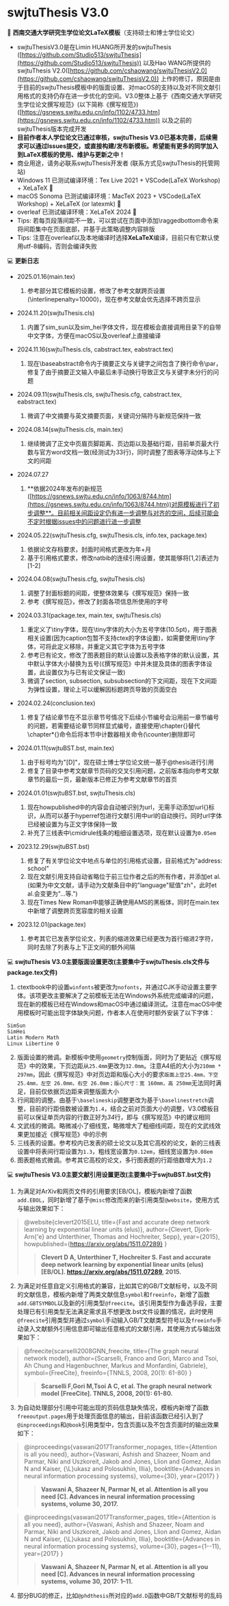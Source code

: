 # swjtuThesis V3.0


:tram: **西南交通大学研究生学位论文LaTeX模板**（支持硕士和博士学位论文）

- swjtuThesisV3.0是在Limin HUANG所开发的swjtuThesis ([https://github.com/Studio513/swjtuThesis](https://github.com/Studio513/swjtuThesis)) 以及Hao WANG所提供的swjtuThesis V2.0([https://github.com/cshaowang/swjtuThesisV2.0](https://github.com/cshaowang/swjtuThesisV2.0)) 上作的修订，原因是由于目前的swjtuThesis模板中的版面设置、对macOS的支持以及对不同文献引用格式的支持仍存在进一步优化的空间。V3.0整体上基于《西南交通大学研究生学位论文撰写规范》(以下简称《撰写规范》)([https://gsnews.swjtu.edu.cn/info/1102/4733.htm](https://gsnews.swjtu.edu.cn/info/1102/4733.htm)) 以及之前的swjtuThesis版本完成开发
- **目前作者本人学位论文已通过审核，swjtuThesis V3.0已基本完善，后续需求可以通过Issues提交，或直接构建/发布新模板。希望能有更多的同学加入到LaTeX模板的使用、维护与更新之中！**
- 商业用途，请务必联系swjtuThesis开发者 (联系方式见swjtuThesis的托管网站)
- Windows 11 已测试编译环境：Tex Live 2021 + VSCode(LaTeX Workshop) + XeLaTeX :dolphin:
- macOS Sonoma 已测试编译环境：MacTeX 2023 + VSCode(LaTeX Workshop) + XeLaTeX (or latexmk) :dolphin:
- overleaf 已测试编译环境：XeLaTeX 2024 :dolphin:
- Tips: 若每页段落间距不一致，可以尝试在页面中添加\raggedbottom命令来将间距集中在页面底部，并基于此策略调整内容排版
- Tips: 注意在overleaf以及本地编译时选择**XeLaTeX**编译，目前只有它默认使用utf-8编码，否则会编译失败

:computer: **更新日志**
- 2025.01.16(main.tex)
  1. 参考部分其它模板的设置，修改了参考文献跨页设置(\interlinepenalty=10000)，现在参考文献会优先选择不跨页显示

- 2024.11.20(swjtuThesis.cls)
  1. 内置了sim_sun以及sim_hei字体文件，现在模板会直接调用目录下的自带中文字体，方便在macOS以及overleaf上直接编译

- 2024.11.16(swjtuThesis.cls, cabstract.tex, eabstract.tex)
  1. 现在\baseabstract命令内于摘要正文与关键字之间包含了换行命令\par，修复了由于摘要正文输入中最后未手动换行导致正文与关键字未分行的问题

- 2024.09.11(swjtuThesis.cls, swjtuThesis.cfg, cabstract.tex, eabstract.tex)
  1. 微调了中文摘要与英文摘要页面，关键词分隔符与新规范保持一致

- 2024.08.14(swjtuThesis.cls, main.tex)
  1. 继续微调了正文中页眉页脚距离、页边距以及基础行距，目前单页最大行数与官方word文档一致(经测试为33行)，同时调整了图表等浮动体与上下文的间距

- 2024.07.27
  1. **依据2024年发布的新规范([https://gsnews.swjtu.edu.cn/info/1063/8744.htm](https://gsnews.swjtu.edu.cn/info/1063/8744.htm))对原模板进行了初步调整**。目前相关间距设定仍有进一步调整与对齐的空间，后续可能会不定时根据issues中的问题进行进一步调整

- 2024.05.22(swjtuThesis.cfg, swjtuThesis.cls, info.tex, package.tex)
  1. 依据论文存档要求，封面时间格式更改为年+月
  2. 基于引用格式要求，修改natbib的连续引用设置，使其能够将[1,2]表述为[1-2]

- 2024.04.08(swjtuThesis.cfg, swjtuThesis.cls)
  1. 调整了封面标题的间距，使整体效果与《撰写规范》保持一致
  2. 参考《撰写规范》，修改了封面各项信息所使用的字号

- 2024.03.31(package.tex, main.tex, swjtuThesis.cls)
  1. 重定义了\tiny字体，现在\tiny字体的大小为五号字体(10.5pt)，用于图表相关设置(因为caption包暂不支持ctex的字体设置)，如需要使用\tiny字体，可将此定义移除，并重定义其它字体为五号字体
  2. 参考已有论文，修改了图表题目的默认设置以及表格字体的默认设置，其中默认字体大小替换为五号(《撰写规范》中并未提及具体的图表字体设置，此设置仅为与已有论文保证一致)
  3. 微调了section, subsection, subsubsection的下文间距，现在下文间距为弹性设置，理论上可以缓解因标题跨页导致的页面空白

- 2024.02.24(conclusion.tex)
  1. 修复了结论章节在不显示章节号情况下后续小节编号会沿用前一章节编号的问题，若需要结论章节同样显式编号，直接使用\chapter{}替代\chapter*{}命令后将本节中计数器相关命令(\counter)删除即可
     
- 2024.01.11(swjtuBST.bst, main.tex)
  1. 由于标号均为"[D]"，现在硕士博士学位论文统一基于@thesis进行引用
  2. 修复了目录中参考文献章节页码的交叉引用问题，之前版本指向参考文献章节的最后一页，最新版本已修正为参考文献章节的首页

- 2024.01.01(swjtuBST.bst, swjtuThesis.cls)
  1. 现在howpublished中的内容会自动被识别为url，无需手动添加\url{}标识，从而可以基于hyperref包进行文献引用中url的自动换行。同时url字体已经被设置为与正文字体保持一致
  2. 补充了三线表中\cmidrule线条的粗细设置选项，现在默认设置为`0.05em`
  
- 2023.12.29(swjtuBST.bst)
  1. 修复了有关学位论文中地点与单位的引用格式设置，目前格式为"address: school"
  2. 现在文献引用支持自动省略位于前三位作者之后的所有作者，并添加et al.(如果为中文文献，请手动为文献条目中的"language"赋值"zh"，此时et al.会变更为"...等.")
  3. 现在Times New Roman中能够正确使用AMS的黑板体，同时在main.tex中新增了调整跨页宽容度的相关设置
  
- 2023.12.01(package.tex)
  1. 参考其它已发表学位论文，列表的缩进效果已经更改为首行缩进2字符，同时去除了列表与上下正文间的额外间隔

:computer: **swjtuThesis V3.0主要版面设置更改(主要集中于swjtuThesis.cls文件与package.tex文件)**
1. ctextbook中的设置`winfonts`被更改为`nofonts`，并通过CJK手动设置主要字体。该项更改主要解决了之前模板无法在Windows外系统完成编译的问题，现在新的模板已经在Windows和macOS中通过编译测试。注意在macOS中使用模板时可能出现字体缺失问题，作者本人在使用时额外安装了以下字体：
```
SimSun
SimHei
Latin Modern Math
Linux Libertine O
```
2. 版面设置的微调。新模板中使用`geometry`控制版面，同时为了更贴近《撰写规范》中的效果，下页边距从`25.4mm`更改为`32.0mm`。注意A4纸的大小为`210mm * 297mm`，因此《撰写规范》中对页边距和版心大小的要求`版面上空25.4mm，下空25.4mm，左空 26.0mm，右空 26.0mm；版心尺寸：宽 160mm，高 250mm`无法同时满足，目前仅依据页边距来调整版面大小
3. 行间距的调整。由基于`\baselineskip`调整更改为基于`\baselinestretch`调整，目前的行距倍数被设置为`1.4`，结合之前对页面大小的调整，V3.0模板目前可以保证单页内容的行数正好为*34*行，即与《撰写规范》中的建议相同
4. 文武线的微调。略微减小了细线宽，略微增大了粗细线间距，现在的文武线效果更加接近《撰写规范》中的示例
5. 三线表的设置。参考校内已发表的硕士论文以及其它高校的论文，新的三线表设置中将表间行距设置为`1.3`，粗线宽设置为`0.12em`，细线宽设置为`0.08em`
6. 图表题格式微调。参考其它高校的论文，多行图表题的行距倍数增大为`1.2`

:computer: **swjtuThesis V3.0主要文献引用设置更改(主要集中于swjtuBST.bst文件)**
1. 为满足对ArXiv和网页文件的引用要求[EB/OL]，模板内新增了函数`add.EBOL`，同时新增了基于`@misc`修改而来的新引用类型`@website`，使用方式与输出效果如下：
>@website{clevert2015ELU,
>  title={Fast and accurate deep network learning by exponential linear units (elus)},
>  author={Clevert, Djork-Arn{\'e} and Unterthiner, Thomas and Hochreiter, Sepp},
>  year={2015},
>  howpublished={https://arxiv.org/abs/1511.07289}
>}
>> **Clevert D A, Unterthiner T, Hochreiter S. Fast and accurate deep network learning by exponential linear units (elus) [EB/OL]. https://arxiv.org/abs/1511.07289, 2015.**
2. 为满足对任意自定义引用格式的兼容，比如其它的GB/T文献标号，以及不同的文献信息，模板内新增了两类文献信息`symbol`和`freeinfo`，新增了函数`add.GBTSYMBOL`以及新的引用类型`@freecite`。该引用类型作为备选手段，主要处理已有引用类型无法满足需求且不想更改.bst文件设置的情况，此时使用`@freecite`引用类型并通过`symbol`手动输入GB/T文献类型符号以及`freeinfo`手动录入文献额外引用信息即可输出任意格式的文献引用，其使用方式与输出效果如下：
>@freecite{scarselli2008GNN_freecite,
>  title={The graph neural network model},
>  author={Scarselli, Franco and Gori, Marco and Tsoi, Ah Chung and Hagenbuchner, Markus and Monfardini, Gabriele},
>  symbol={FreeCite},
>  freeinfo={TNNLS, 2008, 20(1): 61-80}
>}
>> **Scarselli F,Gori M,Tsoi A C, et al. The graph neural network model [FreeCite]. TNNLS, 2008, 20(1): 61-80.**
3. 为自动处理部分引用中可能出现的页码信息缺失情况，模板内新增了函数`freeoutput.pages`用于处理页面信息的输出，目前该函数已经引入到了`@inproceedings`和`@book`引用类型中，包含页面以及不包含页面时的输出效果如下：
>@inproceedings{vaswani2017Transformer_nopages,
>  title={Attention is all you need},
>  author={Vaswani, Ashish and Shazeer, Noam and Parmar, Niki and Uszkoreit, Jakob and Jones, Llion and Gomez, Aidan N and Kaiser, {\L}ukasz and Polosukhin, Illia},
>  booktitle={Advances in neural information processing systems},
>  volume={30},
>  year={2017}
>}
>> **Vaswani A, Shazeer N, Parmar N, et al. Attention is all you need [C]. Advances in neural information processing systems, volume 30, 2017.**

>@inproceedings{vaswani2017Transformer_pages,
>  title={Attention is all you need},
>  author={Vaswani, Ashish and Shazeer, Noam and Parmar, Niki and Uszkoreit, Jakob and Jones, Llion and Gomez, Aidan N and Kaiser, {\L}ukasz and Polosukhin, Illia},
>  booktitle={Advances in neural information processing systems},
>  volume={30},
>  pages={1--11},
>  year={2017}
>}
>> **Vaswani A, Shazeer N, Parmar N, et al. Attention is all you need [C]. Advances in neural information processing systems, volume 30, 2017: 1–11.**
4. 部分BUG的修正，比如`@phdthesis`所对应的`add.D`函数中GB/T文献标号的乱码

